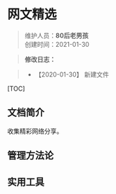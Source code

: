 # 网文精选
>维护人员：**80后老男孩**  
>创建时间：2021-01-30  

> **修改日志：**

> - 【2020-01-30】  新建文件

[TOC]



## 文档简介

收集精彩网络分享。  

## 管理方法论



## 实用工具












